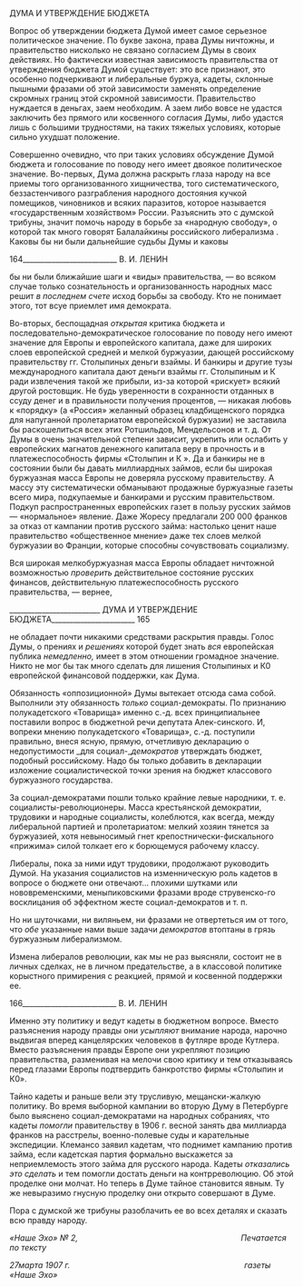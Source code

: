 ДУМА И УТВЕРЖДЕНИЕ БЮДЖЕТА

Вопрос об утверждении бюджета Думой имеет самое серьезное политическое значе­ние. По букве закона, права Думы ничтожны, и правительство нисколько не связано согласием Думы в своих действиях. Но фактически известная зависимость правитель­ства от утверждения бюджета Думой существует: это все признают, это особенно под­черкивают и либеральные буржуа, кадеты, склонные пышными фразами об этой зави­симости заменять определение скромных границ этой скромной зависимости. Прави­тельство нуждается в деньгах, заем необходим. А заем либо вовсе не удастся заключить без прямого или косвенного согласия Думы, либо удастся лишь с большими трудно­стями, на таких тяжелых условиях, которые сильно ухудшат положение.

Совершенно очевидно, что при таких условиях обсуждение Думой бюджета и голо­сование по поводу него имеет двоякое политическое значение. Во-первых, Дума долж­на раскрыть глаза народу на все приемы того организованного хищничества, того сис­тематического, беззастенчивого разграбления народного достояния кучкой помещиков, чиновников и всяких паразитов, которое называется «государственным хозяйством» России. Разъяснить это с думской трибуны, значит помочь народу в борьбе за «народ­ную свободу», о которой так много говорят Балалайкины российского либерализма . Каковы бы ни были дальнейшие судьбы Думы и каковы

  

164__________________________ В. И. ЛЕНИН

бы ни были ближайшие шаги и «виды» правительства, — во всяком случае только соз­нательность и организованность народных масс решит _в последнем счете_ исход борьбы за свободу. Кто не понимает этого, тот всуе приемлет имя демократа.

Во-вторых, беспощадная _открытая_ критика бюджета и последовательно-демократическое голосование по поводу него имеют значение для Европы и европей­ского капитала, даже для широких слоев европейской средней и мелкой буржуазии, дающей российскому правительству гг. Столыпиных деньги взаймы. И банкиры и дру­гие тузы международного капитала дают деньги взаймы гг. Столыпиным и К ради из­влечения такой же прибыли, из-за которой «рискует» всякий другой ростовщик. Не будь уверенности в сохранности отданных в ссуду денег и в правильности получения процентов, — никакая любовь к «порядку» (а «Россия» желанный образец кладбищен­ского порядка для напуганной пролетариатом европейской буржуазии) не заставила бы раскошелиться всех этих Ротшильдов, Мендельсонов и т. д. От Думы в очень значи­тельной степени зависит, укрепить или ослабить у европейских магнатов денежного капитала веру в прочность и в платежеспособность фирмы «Столыпин и К ». Да и бан­киры не в состоянии были бы давать миллиардных займов, если бы широкая буржуаз­ная масса Европы не доверяла русскому правительству. А массу эту систематически обманывают продажные буржуазные газеты всего мира, подкупаемые и банкирами и русским правительством. Подкуп распространенных европейских газет в пользу рус­ских займов — «нормальное» явление. Даже Жоресу предлагали 200 000 франков за отказ от кампании против русского займа: настолько ценит наше правительство «обще­ственное мнение» даже тех слоев мелкой буржуазии во Франции, которые способны сочувствовать социализму.

Вся широкая мелкобуржуазная масса Европы обладает ничтожной возможностью _проверить_ действительное состояние русских финансов, действительную платежеспо­собность русского правительства, — вернее,

  

_________________________ ДУМА И УТВЕРЖДЕНИЕ БЮДЖЕТА_______________________ 165

не обладает почти никакими средствами раскрытия правды. Голос Думы, о прениях и _решениях_ которой будет знать _вся_ европейская публика _немедленно,_ имеет в этом от­ношении громадное значение. Никто не мог бы так много сделать для лишения Столы­пиных и К0 европейской финансовой поддержки, как Дума.

Обязанность «оппозиционной» Думы вытекает отсюда сама собой. Выполнили эту обязанность _только_ социал-демократы. По признанию полукадетского «Товарища» именно с.-д. всех принципиальнее поставили вопрос в бюджетной речи депутата Алек-синского. И, вопреки мнению полукадетского «Товарища», с.-д. поступили правильно, внеся ясную, прямую, отчетливую декларацию о недопустимости _для социал-__демократов_ утверждать бюджет, подобный российскому. Надо бы только добавить в декларации изложение социалистической точки зрения на бюджет классового буржуаз­ного государства.

За социал-демократами пошли только крайние левые народники, т. е. социалисты-революционеры. Масса крестьянской демократии, трудовики и народные социалисты, колеблются, как всегда, между либеральной партией и пролетариатом: мелкий хозяин тянется за буржуазией, хотя невыносимый гнет крепостнически-фискального «прижи­ма» силой толкает его к борющемуся рабочему классу.

Либералы, пока за ними идут трудовики, продолжают руководить Думой. На указа­ния социалистов на изменническую роль кадетов в вопросе о бюджете они отвечают... плохими шутками или нововременскими, меныпиковскими фразами вроде струвенско-го восклицания об эффектном жесте социал-демократов и т. п.

Но ни шуточками, ни виляньем, ни фразами не отвертеться им от того, что _обе_ ука­занные нами выше задачи _демократов_ втоптаны в грязь буржуазным либерализмом.

Измена либералов революции, как мы не раз выясняли, состоит не в личных сделках, не в личном предательстве, а в классовой политике корыстного примирения с реакцией, прямой и косвенной поддержки ее.

  

166__________________________ В. И. ЛЕНИН

Именно эту политику и ведут кадеты в бюджетном вопросе. Вместо разъяснения наро­ду правды они _усыпляют_ внимание народа, нарочно выдвигая вперед канцелярских че­ловеков в футляре вроде Кутлера. Вместо разъяснения правды Европе они укрепляют позицию правительства, разменивая на мелочи свою критику и тем отказываясь перед глазами Европы подтвердить банкротство фирмы «Столыпин и К0».

Тайно кадеты и раньше вели эту трусливую, мещански-жалкую политику. Во время выборной кампании во вторую Думу в Петербурге было выяснено социал-демократами на народных собраниях, что кадеты _помогли_ правительству в 1906 г. весной занять два миллиарда франков на расстрелы, военно-полевые суды и карательные экспедиции. Клемансо заявил кадетам, что поднимет кампанию против займа, если кадетская партия формально выскажется за неприемлемость этого займа для русского народа. Кадеты _отказались это сделать_ и тем помогли достать деньги на контрреволюцию. Об этой проделке они молчат. Но теперь в Думе тайное становится явным. Ту же невыразимо гнусную проделку они открыто совершают в Думе.

Пора с думской же трибуны разоблачить ее во всех деталях и сказать всю правду на­роду.

_«Наше Эхо» № 2,                                                                         Печатается по тексту_

_27марта 1907 г.                                                                              газеты «Наше Эхо»_